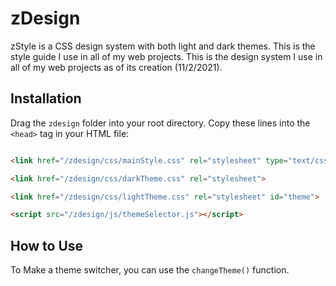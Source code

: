 
# zDesign

zStyle is a CSS design system with both light and dark themes. This is the style guide I use in all of my web projects. This is the design system I use in all of my web projects as of its creation (11/2/2021).

## Installation

Drag the `zdesign` folder into your root directory.
Copy these lines into the `<head>` tag in your HTML file:

```html

<link href="/zdesign/css/mainStyle.css" rel="stylesheet" type="text/css"  />

<link href="/zdesign/css/darkTheme.css" rel="stylesheet">

<link href="/zdesign/css/lightTheme.css" rel="stylesheet" id="theme">

<script src="/zdesign/js/themeSelector.js"></script>

```

## How to Use

To Make a theme switcher, you can use the `changeTheme()` function.
